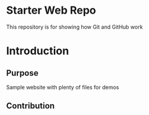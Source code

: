 # Starter Web Repo

This repository is for showing how Git and GitHub work

# Introduction


## Purpose

Sample website with plenty of files for demos

## Contribution
